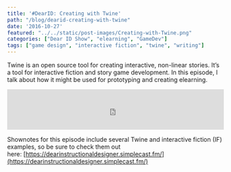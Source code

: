 ```yaml
---
title: '#DearID: Creating with Twine'
path: "/blog/dearid-creating-with-twine"
date: '2016-10-27'
featured: "../../static/post-images/Creating-with-Twine.png"
categories: ["Dear ID Show", "elearning", "GameDev"]
tags: ["game design", "interactive fiction", "twine", "writing"]
---
```


Twine is an open source tool for creating interactive, non-linear stories. It’s a tool for interactive fiction and story game development. In this episode, I talk about how it might be used for prototyping and creating elearning.

<iframe src="https://simplecast.com/e/46158?style=medium-light" width="100%" height="94px" frameborder="0" scrolling="no" seamless=""></iframe>

Shownotes for this episode include several Twine and interactive fiction (IF) examples, so be sure to check them out here: [https://dearinstructionaldesigner.simplecast.fm/](https://dearinstructionaldesigner.simplecast.fm/)
